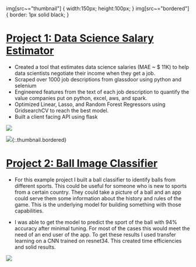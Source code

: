 img[src~="thumbnail"] {
   width:150px;
   height:100px;
}
img[src~="bordered"] {
   border: 1px solid black;
}

# [Project 1: Data Science Salary Estimator](https://github.com/PlayingNumbers/ds_salary_proj) 
* Created a tool that estimates data science salaries (MAE ~ $ 11K) to help data scientists negotiate their income when they get a job.
* Scraped over 1000 job descriptions from glassdoor using python and selenium
* Engineered features from the text of each job description to quantify the value companies put on python, excel, aws, and spark. 
* Optimized Linear, Lasso, and Random Forest Regressors using GridsearchCV to reach the best model. 
* Built a client facing API using flask 


<kbd>
  <img src="https://github.com/PlayingNumbers/ds_salary_proj/blob/master/positions_by_state.png?raw=true">
</kbd>

![](https://github.com/PlayingNumbers/ds_salary_proj/blob/master/positions_by_state.png?raw=true){:.thumbnail.bordered}



# [Project 2: Ball Image Classifier](https://github.com/PlayingNumbers/ball_image_classifier) 
- For this example project I built a ball classifier to identify balls from different sports. This could be useful for someone who is new to sports from a certain country. They could take a picture of a ball and an app could serve them some information about the history and rules of the game. This is the underlying model for building something with those capabilities. 

- I was able to get the model to predict the sport of the ball with 94% accuracy after minimal tuning. For most of the cases this would meet the need of an end user of the app. To get these results I used transfer learning on a CNN trained on resnet34. This created time efficiencies and solid results. 

<kbd>
  <img src="https://github.com/PlayingNumbers/ball_image_classifier/blob/master/matrix_results.png?raw=true">
</kbd>

